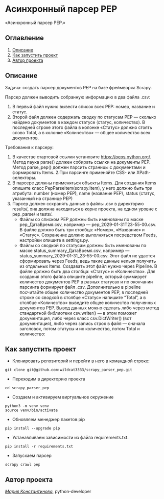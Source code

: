 # Асинхронный парсер PEP
«Асинхронный парсер PEP.»

## Оглавление
1. [Описание](#описание)
2. [Как запустить проект](#как-запустить-проект)
3. [Автор проекта](#автор-проекта)


## Описание
Задача: создать парсер документов PEP на базе фреймворка Scrapy.

Парсер должен выводить собранную информацию в два файла .csv:
1. В первый файл нужно вывести список всех PEP: номер, название и статус.
2. Второй файл должен содержать сводку по статусам PEP — сколько найдено документов в каждом статусе (статус, количество). В последней строке этого файла в колонке «Статус» должно стоять слово Total, а в колонке «Количество» — общее количество всех документов.

Требования к парсеру:
1. В качестве стартовой ссылки установите https://peps.python.org/. Метод паука parse() должен собирать ссылки на документы PEP. Метод parse_pep() должен парсить страницы с документами и формировать Items.
2.При парсинге применяйте CSS- или XPath-селекторы.
3. В парсере должны применяться объекты Items. Для создания Items опишите класс PepParseItem(scrapy.Item), у него должно быть три атрибута:
    number (номер PEP),
    name (название PEP),
    status (статус, указанный на странице PEP)
4. Парсер должен сохранять данные в файлы .csv в директорию results/, она должна находиться в корне проекта, на одном уровне с pep_parse/ и tests/. 
   - Файлы со списком PEP должны быть именованы по маске pep_ДатаВремя.csv, например — pep_2029-01-31T23-55-00.csv. В файле должно быть три столбца: «Номер», «Название» и «Статус». Сохранение должно выполняться посредством Feeds, настройки опишите в settings.py.
   - Файлы со сводкой по статусам должны быть именованы по маске status_summary_ДатаВремя.csv, например — status_summary_2029-01-31_23-55-00.csv. Этот файл не удастся сформировать через Feeds, ведь такие данные нельзя получить из отдельных Items. Создавать этот файл нужно через Pipeline.
    В файле должно быть два столбца: «Статус» и «Количество». Для создания этого файла опишите pipeline, который суммирует количество документов PEP в разных статусах и по окончании парсинга формирует файл .csv.
    Дополнительно в pipeline посчитайте общее количество документов PEP, в последней строке со сводкой в столбце «Статус» напишите “Total”, а в столбце «Количество» выведите общее количество полученных документов PEP. 
    Вывод данных можно сделать либо через метод стандартной библиотеки csv.writer() — в этом поможет документация, либо через класс csv.DictWriter() (вот документация), либо через запись строк в файл — сначала заголовок, потом статусы и их количество, потом Total и количество:

## Как запустить проект

- Клонировать репозиторий и перейти в него в командной строке:
```
git clone git@github.com:wildcat3333/scrapy_parser_pep.git
```

- Переходим в директорию проекта
```
cd scrapy_parser_pep
```

- Создаем и активируем виртуальное окружение
```
python3 -m venv venv
source venv/bin/activate
```

- Обновляем менеджер пакетов pip
```
pip install --upgrade pip
```

- Устанавливаем зависимости из файла requirements.txt.
```
pip install -r requirements.txt
```

- Запускаем парсер
```
scrapy crawl pep
```


## Автор проекта
_[Мария Константинова](https://github.com/wildcat3333)_, python-developer
